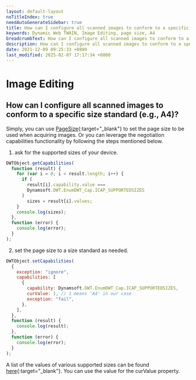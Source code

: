 ```yaml
---
layout: default-layout
noTitleIndex: true
needAutoGenerateSidebar: true
title: How can I configure all scanned images to conform to a specific size standard (e.g., A4)?
keywords: Dynamic Web TWAIN, Image Editing, page size, A4
breadcrumbText: How can I configure all scanned images to conform to a specific size standard (e.g., A4)?
description: How can I configure all scanned images to conform to a specific size standard (e.g., A4)?
date: 2021-12-09 09:25:33 +0800
last_modified: 2025-02-07 17:17:34 +0800
---
```


# Image Editing

## How can I configure all scanned images to conform to a specific size standard (e.g., A4)?

Simply, you can use [PageSize](/_articles/info/api/WebTwain_Acquire.md#pagesize){:target="_blank"} to set the page size to be used when acquiring images.
Or you can leverage the negotiation capabilities functionality by following the steps mentioned below.

1. ask for the supported sizes of your device.
```javascript
DWTObject.getCapabilities(
  function (result) {
    for (var i = 0; i < result.length; i++) {
      if (
        result[i].capability.value ===
        Dynamsoft.DWT.EnumDWT_Cap.ICAP_SUPPORTEDSIZES
      )
        sizes = result[i].values;
    }
    console.log(sizes);
  },
  function (error) {
    console.log(error);
  }
);
```

2. set the page size to a size standard as needed.
```javascript
DWTObject.setCapabilities(
  {
    exception: "ignore",
    capabilities: [
      {
        capability: Dynamsoft.DWT.EnumDWT_Cap.ICAP_SUPPORTEDSIZES,
        curValue: 1, // 1 means 'A4' in our case
        exception: "fail",
      },
    ],
  },
  function (result) {
    console.log(result);
  },
  function (error) {
    console.log(error);
  }
);
```

A list of the values of various supported sizes can be found [here](/_articles/info/api/Dynamsoft_Enum.md#dynamsoftdwtenumdwt_capsupportedsizes){:target="_blank"}. You can use the value for the curValue property.
